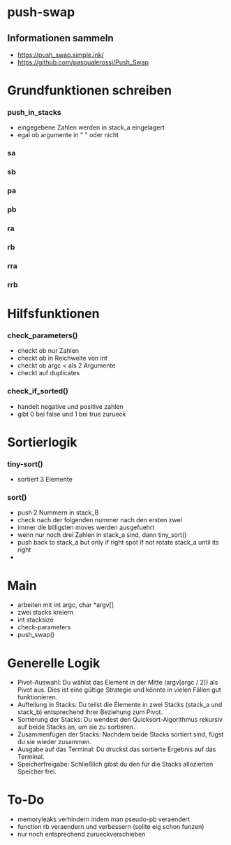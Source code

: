 # push-swap
## Informationen sammeln
- https://push_swap.simple.ink/
- https://github.com/pasqualerossi/Push_Swap

# Grundfunktionen schreiben
### push_in_stacks
- eingegebene Zahlen werden in stack_a eingelagert
- egal ob argumente in " " oder nicht

### sa

### sb

### pa

### pb 

### ra

### rb

### rra

### rrb

# Hilfsfunktionen
### check_parameters()
- checkt ob nur Zahlen
- checkt ob in Reichweite von int
- checkt ob argc < als 2 Argumente
- checkt auf duplicates

### check_if_sorted()
- handelt negative und positive zahlen
- gibt 0 bei false und 1 bei true zurueck

# Sortierlogik
### tiny-sort()
- sortiert 3 Elemente

### sort()
- push 2 Nummern in stack_B
- check nach der folgenden nummer nach den ersten zwei
- immer die billigsten moves werden ausgefuehrt
- wenn nur noch drei Zahlen in stack_a sind, dann tiny_sort()
- push back to stack_a but only if right spot if not rotate stack_a until its right
- 

# Main
- arbeiten mit int argc, char *argv[]
- zwei stacks kreiern
- int stacksize
- check-parameters
- push_swap()

# Generelle Logik
- Pivot-Auswahl: Du wählst das Element in der Mitte (argv[argc / 2]) als Pivot aus. Dies ist eine gültige Strategie und könnte in vielen Fällen gut funktionieren.
- Aufteilung in Stacks: Du teilst die Elemente in zwei Stacks (stack_a und stack_b) entsprechend ihrer Beziehung zum Pivot.
- Sortierung der Stacks: Du wendest den Quicksort-Algorithmus rekursiv auf beide Stacks an, um sie zu sortieren.
- Zusammenfügen der Stacks: Nachdem beide Stacks sortiert sind, fügst du sie wieder zusammen.
- Ausgabe auf das Terminal: Du druckst das sortierte Ergebnis auf das Terminal.
- Speicherfreigabe: Schließlich gibst du den für die Stacks allozierten Speicher frei.


# To-Do
- memoryleaks verhindern indem man pseudo-pb veraendert
- function rb veraendern und verbessern (sollte eig schon funzen)
- nur noch entsprechend zurueckverschieben
